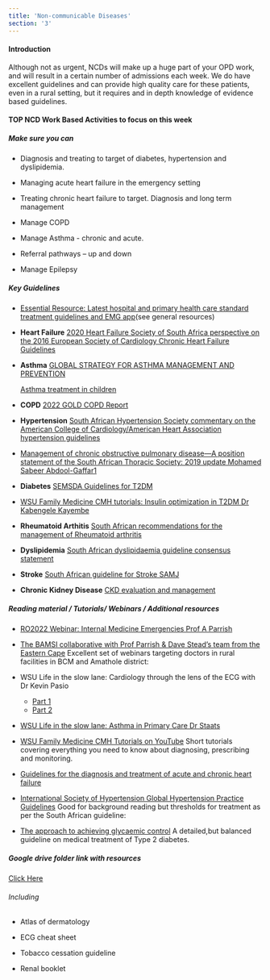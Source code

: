 ```yaml
---
title: 'Non-communicable Diseases'
section: '3'
---
```


#### Introduction

Although not as urgent, NCDs will make up a huge part of your OPD work, and will
result in a certain number of admissions each week. We do have excellent guidelines and can
provide high quality care for these patients, even in a rural setting, but it requires and in depth
knowledge of evidence based guidelines.

#### TOP NCD Work Based Activities to focus on this week

##### Make sure you can

- Diagnosis and treating to target of diabetes, hypertension and dyslipidemia.

- Managing acute heart failure in the emergency setting

- Treating chronic heart failure to target. Diagnosis and long term management

- Manage COPD

- Manage Asthma - chronic and acute.

- Referral pathways – up and down

- Manage Epilepsy

##### Key Guidelines

- [Essential Resource: Latest hospital and primary health care standard treatment guidelines and EMG app](https://drive.google.com/drive/folders/1voG8dJeKodj6u22JcG1oRrQZLV3f9Njd?usp=sharing)(see general resources)

- **Heart Failure**
[2020 Heart Failure Society of South Africa perspective on the 2016 European Society of Cardiology Chronic Heart Failure Guidelines](http://www.samj.org.za/index.php/samj/article/view/13057/9549)

- **Asthma**
[GLOBAL STRATEGY FOR ASTHMA MANAGEMENT AND PREVENTION](https://ginasthma.org/wp-content/uploads/2021/04/GINA-2021-Main-Report_FINAL_21_04_28-WMS.pdf)

    [Asthma treatment in children](https://allsa.org/wp-content/uploads/2019/03/Asthma-treatment-in-children-a-pragatic-approach.pdf)

- **COPD**
[2022 GOLD COPD Report](https://goldcopd.org/2022-gold-reports-2/)

- **Hypertension**
[South African Hypertension Society commentary on the American College of Cardiology/American Heart Association hypertension guidelines](https://www.hypertension.org.za/uploads/files/SAHS-CVJ-Comments-American-Hypertension-Association-guidelines-2019.pdf)

- [Management of chronic obstructive pulmonary disease—A position statement of the South African Thoracic Society: 2019 update Mohamed Sabeer Abdool-Gaffar1](https://pulmonology.co.za/wp-content/uploads/2020/02/Management-of-chronic-obstructive-pulmonary-disease.pdf)

- **Diabetes**
[SEMSDA Guidelines for T2DM](https://docs.mymembership.co.za/docmanager/d7a3ded1-2f30-4ff2-b566-b69abe5d7a8e/00150685.pdf)

- [WSU Family Medicine CMH tutorials: Insulin optimization in T2DM Dr Kabengele Kayembe](https://youtu.be/BsTsySO3Uo4)

- **Rheumatoid Arthitis**
[South African recommendations for the management of Rheumatoid arthritis](http://www.samj.org.za/index.php/samj/article/view/7047/5262)

- **Dyslipidemia**
[South African dyslipidaemia guideline consensus statement](http://www.samj.org.za/index.php/samj/article/view/12479/8686)

- **Stroke**
[South African guideline for Stroke SAMJ](http://www.samj.org.za/index.php/samj/article/view/4422/3005)

- **Chronic Kidney Disease**
[CKD evaluation and management](https://kdigo.org/guidelines/ckd-evaluation-and-management/)

##### Reading material / Tutorials/ Webinars / Additional resources

- [RO2022 Webinar: Internal Medicine Emergencies Prof A Parrish](https://youtu.be/HB6BAmTDink)

- [The BAMSI collaborative with Prof Parrish & Dave Stead’s team from the Eastern Cape](https://medeval.co.za/wp/)      Excellent set of webinars targeting doctors in rural facilities in BCM and
Amathole district:

- WSU Life in the slow lane: Cardiology through the lens of the ECG with Dr Kevin Pasio
  - [Part 1](https://youtu.be/DCONVqcY4ZY)
  - [Part 2](https://youtu.be/27uQWafWf4Y)

- [WSU Life in the slow lane: Asthma in Primary Care Dr Staats](https://youtu.be/BsTsySO3Uo4)

- [WSU Family Medicine CMH Tutorials on YouTube](https://youtube.com/playlist?list=PLaMWnazLISyxXMkVQCNwdWQLvAuSmNYL3) Short tutorials covering everything you need to know about diagnosing, prescribing and monitoring.

- [Guidelines for the diagnosis and treatment of acute and chronic heart failure](http://www.hefssa.org/images/uploads/2016_ESC_Guidelines_for_the_diagnosis_and_treatment_of_acute_and_chronic_heart_failure.pdf)

- [International Society of Hypertension Global Hypertension Practice Guidelines](guideline:https://www.ahajournals.org/doi/epub/10.1161/HYPERTENSIONAHA.120.15026) Good for background reading but thresholds for treatment as per the South African guideline:

- [The approach to achieving glycaemic control](https://safpj.co.za/index.php/safpj/article/view/4851/5755) A detailed,but balanced guideline on medical treatment of Type 2 diabetes.

##### Google drive folder link with resources

[Click Here](https://drive.google.com/drive/folders/1dxip3tJDvIMNLa3IPHIisXIb7B8sO2Ns?usp=sharing)

###### Including

- Atlas of dermatology

- ECG cheat sheet

- Tobacco cessation guideline

- Renal booklet

<!--
    This is a comment and is not displayed on the website. Do not alter this text between arrows (->).
    To change the content in this file, simply retype/ copy+paste any text above, as you would in a normal text file/ word document.

    Do not change the "title:" title, or the ---. Only change the text inside '' for that section.

    The hashtag ( # ) symbols followed by a space and then text show a heading. The more #s you have, the smaller/"less important" the heading. You can add up to 6 # but we suggest max 4 #. make sure each heading is on a separate line.

    The text surrounded by double  stars ( ** ) with no space show bold text.

    <iframe> is the code for a youtube video. To link a youtube video, go onto youtube, right click on the video when watching it, and select **"Copy embed code"**, paste what you copied EXACTLY into the markdown file. OR, watch this tutorial: https://www.youtube.com/watch?v=vGHrJDmepI0 

    PDF of a learning portal page:
    
    <object data="/pdfs/PORTAL/[FILE PATH TO YOUR PDF]" type="application/pdf" width="100%" height="800px">
        <embed src="/pdfs/PORTAL/[FILE PATH TO YOUR PDF]">
            <p>This browser does not support PDFs. Please download the PDF to view it: <a href="/pdfs/PORTAL/[FILE PATH TO YOUR PDF]">Download PDF</a>.</p>
        </embed>
    </object> 

    Please refer to the "HOW TO USE" or "HOW TO USE SHORT" files for more information.
 -->